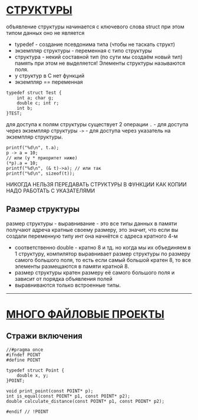 # [СТРУКТУРЫ]()
объявление структуры начинается с ключевого слова struct при этом типом данных оно не является 
- typedef - создание псевдонима типа (чтобы не таскать структ)
- экземпляр структуры - переменная с типо структуры
- структура - некий составной тип (по сути мы создаём новый тип) память при этом не выделяется! Элементы структуры называются поля.
- у структур в С нет функций
- экземпляр == переменная
```
typedef struct Test {
	int a; char g;
	double c; int r;
	int b;
}TEST;
```

для доступа к полям структуры существует 2 операции `.` - для доступа через экземпляр структуры `->` - для доступа через указатель на экземпляр структуры.
```
printf("%d\n", t.a);
p -> a = 10;
// или (у * приоритет ниже)
(*p).a = 10;
printf("%d\n", (& t)->a); // или так
printf("%d\n", sizeof(t));
```

НИКОГДА НЕЛЬЗЯ ПЕРЕДАВАТЬ СТРУКТУРЫ В ФУНКЦИИ КАК КОПИИ
НАДО РАБОТАТЬ С УКАЗАТЕЛЯМИ
## Размер структуры
размер структуры - выравнивание - это все типы данных в памяти получают адреча кратные своему размеру, это значит, что если вы создали переменную типу инт она начнётся с адреса кратного 4-м
- соответственно double - кратно 8 и тд. но когда мы их объединяем в 1 структуру, компилятор выравнивает размер структуры по размеру самого большого поля, то есть если самый большой кратен 8, то все элементы размещаются в памяти кратной 8.
- размер структуры кратен размеру её самого большого поля и зависит от порядка объявления полей
- выравниваются только встроенные типы.
--------------------------------------------------------------------------
# [МНОГО ФАЙЛОВЫЕ ПРОЕКТЫ]()
## Стражи включения
```
//#pragma once
#ifndef POINT
#define POINT

typedef struct Point {
	double x, y;
}POINT;

void print_point(const POINT* p);
int is_equal(const POINT* p1, const POINT* p2);
double calculate_distance(const POINT* p1, const POINT* p2);

#endif // !POINT
```

